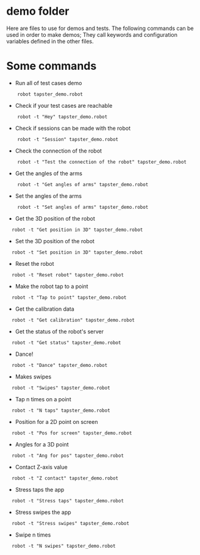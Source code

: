 # demo folder

Here are files to use for demos and tests.
The following commands can be used in order to make demos;
They call keywords and configuration variables defined in the other files.

# Some commands

- Run all of test cases demo
```shell
    robot tapster_demo.robot
```

- Check if your test cases are reachable
```shell
    robot -t "Hey" tapster_demo.robot
```

- Check if sessions can be made with the robot
```shell
    robot -t "Session" tapster_demo.robot
```

- Check the connection of the robot
```shell
    robot -t "Test the connection of the robot" tapster_demo.robot
```

- Get the angles of the arms
```shell
    robot -t "Get angles of arms" tapster_demo.robot
```

- Set the angles of the arms
```shell
    robot -t "Set angles of arms" tapster_demo.robot
```

- Get the 3D position of the robot
```shell
  robot -t "Get position in 3D" tapster_demo.robot
```

- Set the 3D position of the robot
```shell
  robot -t "Set position in 3D" tapster_demo.robot
```

- Reset the robot
```shell
  robot -t "Reset robot" tapster_demo.robot
```

- Make the robot tap to a point
```shell
  robot -t "Tap to point" tapster_demo.robot
```

- Get the calibration data
```shell
  robot -t "Get calibration" tapster_demo.robot
```

- Get the status of the robot's server
```shell
  robot -t "Get status" tapster_demo.robot
```

- Dance!
```shell
  robot -t "Dance" tapster_demo.robot
```

- Makes swipes
```shell
  robot -t "Swipes" tapster_demo.robot
```

- Tap n times on a point
```shell
  robot -t "N taps" tapster_demo.robot
```

- Position for a 2D point on screen
```shell
  robot -t "Pos for screen" tapster_demo.robot
```

- Angles for a 3D point
```shell
  robot -t "Ang for pos" tapster_demo.robot
```

- Contact Z-axis value
```shell
  robot -t "Z contact" tapster_demo.robot
```

- Stress taps the app
```shell
  robot -t "Stress taps" tapster_demo.robot
```

- Stress swipes the app
```shell
  robot -t "Stress swipes" tapster_demo.robot
```

- Swipe n times
```shell
  robot -t "N swipes" tapster_demo.robot
```
